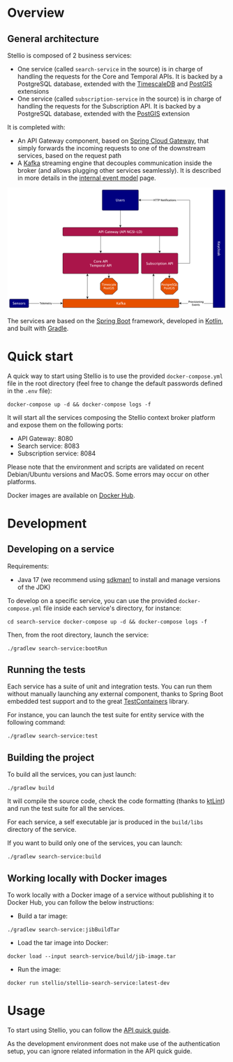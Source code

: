 # Overview

## General architecture

Stellio is composed of 2 business services:

-   One service (called `search-service` in the source) is in charge of handling the requests 
    for the Core and Temporal APIs. It is backed by a PostgreSQL database, extended with 
    the [TimescaleDB](https://www.timescale.com/) and [PostGIS](https://postgis.net/) extensions 
-   One service (called `subscription-service` in the source) is in charge of handling the requests 
    for the Subscription API. It is backed by a PostgreSQL database, extended with the
    [PostGIS](https://postgis.net/) extension

It is completed with:

-   An API Gateway component, based on [Spring Cloud Gateway](https://cloud.spring.io/spring-cloud-gateway/reference/html/), 
    that simply forwards the incoming requests to one of the downstream services, based on the request path
-   A [Kafka](https://kafka.apache.org/) streaming engine that decouples communication inside the broker 
    (and allows plugging other services seamlessly). It is described in more details in the
    [internal event model](user/internal_event_model.md) page.

![](images/Stellio_General_Architecture.png)

The services are based on the [Spring Boot](https://spring.io/projects/spring-boot) framework, developed in [Kotlin](https://kotlinlang.org), and built with [Gradle](https://gradle.org).

# Quick start

A quick way to start using Stellio is to use the provided `docker-compose.yml` file in the root directory 
(feel free to change the default passwords defined in the `.env` file):

```shell
docker-compose up -d && docker-compose logs -f
```

It will start all the services composing the Stellio context broker platform and expose them on the following ports:

-   API Gateway: 8080
-   Search service: 8083
-   Subscription service: 8084

Please note that the environment and scripts are validated on recent Debian/Ubuntu versions and MacOS. Some errors may occur on other platforms.

Docker images are available on [Docker Hub](https://hub.docker.com/orgs/stellio/repositories).

# Development

## Developing on a service

Requirements:

-   Java 17 (we recommend using [sdkman!](https://sdkman.io/) to install
    and manage versions of the JDK)

To develop on a specific service, you can use the provided `docker-compose.yml` file inside each service's directory, for
instance:

```shell
cd search-service docker-compose up -d && docker-compose logs -f
```

Then, from the root directory, launch the service:

```shell
./gradlew search-service:bootRun
```

## Running the tests

Each service has a suite of unit and integration tests. You can run them without manually launching any external component, 
thanks to Spring Boot embedded test support and to the great [TestContainers](https://www.testcontainers.org/) library.

For instance, you can launch the test suite for entity service with the following command:

```shell
./gradlew search-service:test
```

## Building the project

To build all the services, you can just launch:

```shell
./gradlew build
```

It will compile the source code, check the code formatting (thanks to [ktLint](https://ktlint.github.io/)) and run the 
test suite for all the services.

For each service, a self executable jar is produced in the `build/libs` directory of the service.

If you want to build only one of the services, you can launch:

```shell
./gradlew search-service:build
```

## Working locally with Docker images

To work locally with a Docker image of a service without publishing it
to Docker Hub, you can follow the below instructions:

-   Build a tar image:

```shell
./gradlew search-service:jibBuildTar
```

-   Load the tar image into Docker:

```shell
docker load --input search-service/build/jib-image.tar
```

-   Run the image:

```shell
docker run stellio/stellio-search-service:latest-dev
```

# Usage

To start using Stellio, you can follow the [API quick guide](API_walkthrough.md).

As the development environment does not make use of the authentication setup, you can ignore related information in the API quick guide.
